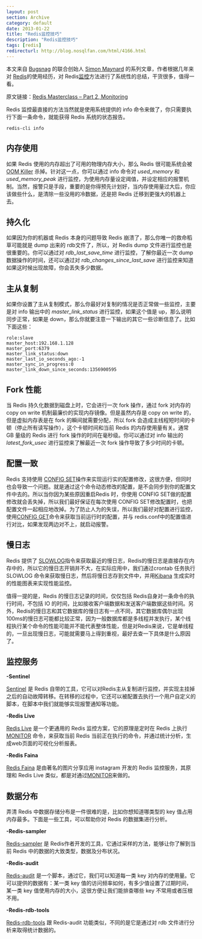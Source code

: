 ```yaml
---
layout: post
section: Archive
category: default
date: 2013-01-22
title: "Redis监控技巧"
description: "Redis监控技巧"
tags: [redis]
redirecturl: http://blog.nosqlfan.com/html/4166.html
---
```




本文来自 [Bugsnag](https://bugsnag.com/) 的联合创始人 [Simon Maynard](https://twitter.com/snmaynard/) 的系列文章，作者根据几年来对
[Redis](http://blog.nosqlfan.com/tags/redis "查看 Redis 的全部文章")的使用经历，对 Redis[监控](http://blog.nosqlfan.com/tags/%e7%9b%91%e6%8e%a7 "查看 监控 的全部文章")方法进行了系统性的总结，干货很多，值得一看。

原文链接：[Redis Masterclass – Part 2, Monitoring](http://snmaynard.com/2013/01/22/redis-masterclass-part-two-monitoring-redis/)

Redis 监控最直接的方法当然就是使用系统提供的 info
命令来做了，你只需要执行下面一条命令，就能获得 Redis 系统的状态报告。

    redis-cli info

内存使用
--------

如果 Redis 使用的内存超出了可用的物理内存大小，那么 Redis 很可能系统会被
[OOM Killer](http://linux-mm.org/OOM_Killer) 杀掉。针对这一点，你可以通过
info 命令对 *used\_memory* 和 *used\_memory\_peak*
进行监控，为使用内存量设定阈值，并设定相应的报警机制。当然，报警只是手段，重要的是你得预先计划好，当内存使用量过大后，你应该做些什么，是清除一些没用的冷数据，还是把
Redis 迁移到更强大的机器上去。

持久化
------

如果因为你的机器或 Redis 本身的问题导致 Redis
崩溃了，那么你唯一的救命稻草可能就是 dump 出来的 rdb文件了，所以，对 Redis
dump 文件进行监控也是很重要的。你可以通过对 *rdb\_last\_save\_time*
进行监控，了解你最近一次 dump 数据操作的时间，还可以通过对
*rdb_changes_since_last_save*
进行监控来知道如果这时候出现故障，你会丢失多少数据。

主从复制
--------

如果你设置了主从复制模式，那么你最好对复制的情况是否正常做一些监控，主要是对
info 输出中的 *master\_link\_status* 进行监控，如果这个值是
up，那么说明同步正常，如果是
down，那么你就要注意一下输出的其它一些诊断信息了。比如下面这些：

    role:slave
    master_host:192.168.1.128
    master_port:6379
    master_link_status:down
    master_last_io_seconds_ago:-1
    master_sync_in_progress:0
    master_link_down_since_seconds:1356900595

Fork 性能
---------

当 Redis 持久化数据到磁盘上时，它会进行一次 fork 操作，通过 fork 对内存的
copy on write 机制最廉价的实现内存镜像。但是虽然内存是 copy on write
的，但是虚拟内存表是在 fork 的瞬间就需要分配，所以 fork
会造成主线程短时间的卡顿（停止所有读写操作），这个卡顿时间和当前 Redis
的内存使用量有关。通常 GB 量级的 Redis 进行 fork
操作的时间在毫秒级。你可以通过对 info 输出的 *latest\_fork\_usec*
进行监控来了解最近一次 fork 操作导致了多少时间的卡顿。

配置一致
--------

Redis 支持使用 [CONFIG SET](http://redis.io/commands/config-set)操作来实现运行实的配置修改，这很方便，但同时也会导致一个问题。就是通过这个命令动态修改的配置，是不会同步到你的配置文件中去的。所以当你因为某些原因重启Redis 时，你使用 CONFIG SET做的配置修改就会丢失掉，所以我们最好保证在每次使用 CONFIG SET修改配置时，也把配置文件一起相应地改掉。为了防止人为的失误，所以我们最好对配置进行监控，使用[CONFIG GET](http://redis.io/commands/config-get)命令来获取当前运行时的配置，并与 redis.conf中的配置值进行对比，如果发现两边对不上，就启动报警。

慢日志
------

Redis 提供了 [SLOWLOG](http://redis.io/commands/slowlog)指令来获取最近的慢日志，Redis的慢日志是直接存在内存中的，所以它的慢日志开销并不大，在实际应用中，我们通过crontab 任务执行 SLOWLOG 命令来获取慢日志，然后将慢日志存到文件中，并用[Kibana](http://kibana.org/) 生成实时的性能图表来实现性能监控。

值得一提的是，Redis 的慢日志记录的时间，仅仅包括 Redis自身对一条命令的执行时间，不包括 IO 的时间，比如接收客户端数据和发送客户端数据这些时间。另外，Redis的慢日志和其它数据库的慢日志有一点不同，其它数据库偶尔出现 100ms的慢日志可能都比较正常，因为一般数据库都是多线程并发执行，某个线程执行某个命令的性能可能并不能代表整体性能，但是对Redis来说，它是单线程的，一旦出现慢日志，可能就需要马上得到重视，最好去查一下具体是什么原因了。

监控服务
--------

**-Sentinel**

[Sentinel](http://redis.io/topics/sentinel) 是 Redis 自带的工具，它可以对Redis主从复制进行监控，并实现主挂掉之后的自动故障转移。在转移的过程中，它还可以被配置去执行一个用户自定义的脚本，在脚本中我们就能够实现报警通知等功能。

**-Redis Live**

[Redis Live](http://www.nkrode.com/article/real-time-dashboard-for-redis)
是一个更通用的 Redis 监控方案，它的原理是定时在 Redis 上执行[MONITOR](http://redis.io/commands/monitor) 命令，来获取当前 Redis 当前正在执行的命令，并通过统计分析，生成web页面的可视化分析报表。

**-Redis Faina**

[Redis Faina](http://instagram-engineering.tumblr.com/post/23132009381/redis-faina-a-query-analysis-tool-for-redis)
是由著名的图片分享应用 instagram 开发的 Redis 监控服务，其原理和 Redis Live 类似，都是对通过[MONITOR](http://blog.nosqlfan.com/tags/monitor "查看 MONITOR 的全部文章")来做的。

数据分布
--------

弄清 Redis 中数据存储分布是一件很难的是，比如你想知道哪类型的 key
值占用内存最多。下面是一些工具，可以帮助你对 Redis 的数据集进行分析。

**-Redis-sampler**

[Redis-sampler](https://github.com/antirez/redis-sampler) 是 Redis作者开发的工具，它通过采样的方法，能够让你了解到当前 Redis 中的数据的大致类型，数据及分布状况。

**-Redis-audit**

[Redis-audit](https://github.com/snmaynard/redis-audit)
是一个脚本，通过它，我们可以知道每一类 key
对内存的使用量。它可以提供的数据有：某一类 key
值的访问频率如何，有多少值设置了过期时间，某一类 key
值使用内存的大小，这很方便让我们能排查哪些 key 不常用或者压根不用。

**-Redis-rdb-tools**

[Redis-rdb-tools](https://github.com/sripathikrishnan/redis-rdb-tools)
跟 Redis-audit 功能类似，不同的是它是通过对 rdb
文件进行分析来取得统计数据的。
